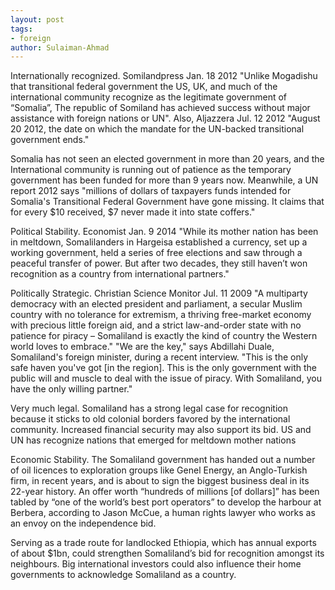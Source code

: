 ```yaml
---
layout: post
tags: 
- foreign
author: Sulaiman-Ahmad
---
```


Internationally recognized. Somilandpress Jan. 18 2012 "Unlike Mogadishu that transitional federal government the US, UK, and much of the international community recognize as the legitimate government of “Somalia”, The republic of Somiland has achieved success without major assistance with foreign nations or UN". Also, Aljazzera Jul. 12 2012 "August 20 2012, the date on which the mandate for the UN-backed transitional government ends."

Somalia has not seen an elected government in more than 20 years, and the International community is running out of patience as the temporary government has been funded for more than 9 years now. Meanwhile, a UN report 2012 says "millions of dollars of taxpayers funds intended for Somalia's Transitional Federal Government have gone missing. It claims that for every $10 received, $7 never made it into state coffers."

Political Stability. Economist Jan. 9 2014 "While its mother nation has been in meltdown, Somalilanders in Hargeisa established a currency, set up a working government, held a series of free elections and saw through a peaceful transfer of power. But after two decades, they still haven’t won recognition as a country from international partners."

Politically Strategic. Christian Science Monitor Jul. 11 2009 "A multiparty democracy with an elected president and parliament, a secular Muslim country with no tolerance for extremism, a thriving free-market economy with precious little foreign aid, and a strict law-and-order state with no patience for piracy – Somaliland is exactly the kind of country the Western world loves to embrace." "We are the key," says Abdillahi Duale, Somaliland's foreign minister, during a recent interview. "This is the only safe haven you've got [in the region]. This is the only government with the public will and muscle to deal with the issue of piracy. With Somaliland, you have the only willing partner."

Very much legal. Somaliland has a strong legal case for recognition because it sticks to old colonial borders favored by the international community. Increased financial security may also support its bid. US and UN has recognize nations that emerged for meltdown mother nations 

Economic Stability. The Somaliland government has handed out a number of oil licences to exploration groups like Genel Energy, an Anglo-Turkish firm, in recent years, and is about to sign the biggest business deal in its 22-year history. An offer worth “hundreds of millions [of dollars]” has been tabled by “one of the world’s best port operators” to develop the harbour at Berbera, according to Jason McCue, a human rights lawyer who works as an envoy on the independence bid.

Serving as a trade route for landlocked Ethiopia, which has annual exports of about $1bn, could strengthen Somaliland’s bid for recognition amongst its neighbours. Big international investors could also influence their home governments to acknowledge Somaliland as a country.





















